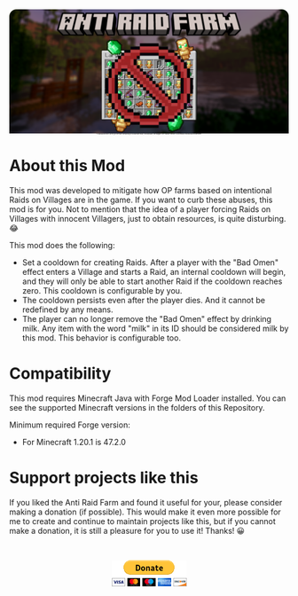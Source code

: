 <p align="center" style="font-size: 2px;">
    <img src="This-Repository/mod-cover.png" />
    <br> 
    To download this mod's JAR file, go to the folder corresponding to your Minecraft version, in this Repository, then navigate to the "build/libs" directory. All JAR versions of this mod will be located there.
</p>

# About this Mod

This mod was developed to mitigate how OP farms based on intentional Raids on Villages are in the game. If you want to curb these abuses, this mod is for you. Not to mention that the idea of ​​a player forcing Raids on Villages with innocent Villagers, just to obtain resources, is quite disturbing. 😂

This mod does the following:
- Set a cooldown for creating Raids. After a player with the "Bad Omen" effect enters a Village and starts a Raid, an internal cooldown will begin, and they will only be able to start another Raid if the cooldown reaches zero. This cooldown is configurable by you.
- The cooldown persists even after the player dies. And it cannot be redefined by any means.
- The player can no longer remove the "Bad Omen" effect by drinking milk. Any item with the word "milk" in its ID should be considered milk by this mod. This behavior is configurable too.

# Compatibility

This mod requires Minecraft Java with Forge Mod Loader installed. You can see the supported Minecraft versions in the folders of this Repository.

Minimum required Forge version:
- For Minecraft 1.20.1 is 47.2.0

# Support projects like this

If you liked the Anti Raid Farm and found it useful for your, please consider making a donation (if possible). This would make it even more possible for me to create and continue to maintain projects like this, but if you cannot make a donation, it is still a pleasure for you to use it! Thanks! 😀

<br>

<p align="center">
    <a href="https://www.paypal.com/donate/?hosted_button_id=MVDJY3AXLL8T2" target="_blank">
        <img src="This-Repository/paypal-donate.png" alt="Donate" />
    </a>
</p>